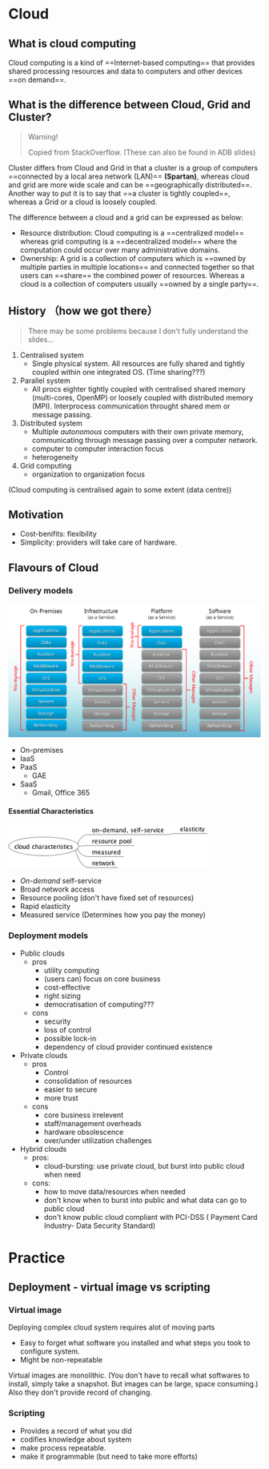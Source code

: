 # Cloud

## What is cloud computing

Cloud computing is a kind of ==Internet-based computing== that provides shared processing resources and data to computers and other devices ==on demand==.

## What is the difference between Cloud, Grid and Cluster? 

> Warning!
> 
> Copied from StackOverflow. (These can also be found in ADB slides)

Cluster differs from Cloud and Grid in that a cluster is a group of computers ==connected by a local area network (LAN)== **(Spartan)**, whereas cloud and grid are more wide scale and can be ==geographically distributed==. Another way to put it is to say that ==a cluster is tightly coupled==, whereas a Grid or a cloud is loosely coupled. 

The difference between a cloud and a grid can be expressed as below:

* Resource distribution: Cloud computing is a ==centralized model== whereas grid computing is a ==decentralized model== where the computation could occur over many administrative domains.
* Ownership: A grid is a collection of computers which is ==owned by multiple parties in multiple locations== and connected together so that users can ==share== the combined power of resources. Whereas a cloud is a collection of computers usually ==owned by a single party==.

## History （how we got there）

> There may be some problems because I don't fully understand the slides...

1. Centralised system
	* Single physical system. All resources are fully shared and tightly coupled within one integrated OS. (Time sharing???)
2. Parallel system
	* All procs eighter tightly coupled with centralised shared memory (multi-cores, OpenMP) or loosely coupled with distributed memory (MPI). Interprocess communication throught shared mem or message passing.
3. Distributed system
	* Multiple _autonomous_ computers with their own private memory, communicating through message passing over a computer network.
	* computer to computer interaction focus
	* heterogeneity
4. Grid computing
	* organization to organization focus

(Cloud computing is centralised again to some extent (data centre))

## Motivation
* Cost-benifits: flexibility
* Simplicity: providers will take care of hardware.

## Flavours of Cloud

### Delivery models

<img src= "./img/cloudflavours.png" style="max-width:100%"/>

* On-premises
* IaaS
* PaaS
	* GAE
* SaaS
	* Gmail, Office 365

#### Essential Characteristics

![](img/cloud_characteristics.png)

* _On-demand_ self-service
* Broad network access 
* Resource pooling (don't have fixed set of resources)
* Rapid elasticity
* Measured service (Determines how you pay the money)

### Deployment models

* Public clouds
	* pros
		* utility computing
		* (users can) focus on core business
		* cost-effective
		* right sizing
		* democratisation of computing???
	* cons
		* security
		* loss of control
		* possible lock-in
		* dependency of cloud provider continued existence
* Private clouds
   * pros  
      * Control
      * consolidation of resources
      * easier to secure
      * more trust
	* cons
		* core business irrelevent
		* staff/management overheads
		* hardware obsolescence
		* over/under utilization challenges
* Hybrid clouds  
   * pros: 
      * cloud-bursting: use private cloud, but burst into public cloud when need  
   * cons:
      * how to move data/resources when needed
      * don't know when to burst into public and what data can go to public cloud
      * don't know public cloud compliant with PCI-DSS ( Payment Card Industry- Data Security Standard)

# Practice

## Deployment - virtual image vs scripting

### Virtual image

Deploying complex cloud system requires alot of moving parts

* Easy to forget what software you installed and what steps you took to configure system.
* Might be non-repeatable

Virtual images are monolithic. (You don't have to recall what softwares to install, simply take a snapshot. But images can be large, space consuming.) Also they don't provide record of changing.

### Scripting

* Provides a record of what you did
* codifies knowledge about system
* make process repeatable.
* make it programmable (but need to take more efforts)